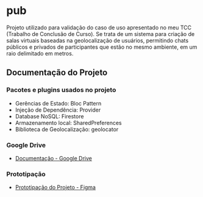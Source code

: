 # pub
Projeto utilizado para validação do caso de uso apresentado no meu TCC (Trabalho de Conclusão de Curso). Se trata de um sistema para criação de salas virtuais baseadas na geolocalização de usuários, permitindo chats públicos e privados de participantes que estão no mesmo ambiente, em um raio delimitado em metros.

## Documentação do Projeto
### Pacotes e plugins usados no projeto

- Gerências de Estado: Bloc Pattern
- Injeção de Dependência: Provider
- Database NoSQL: Firestore 
- Armazenamento local: SharedPreferences
- Biblioteca de Geolocalização: geolocator

### Google Drive

- [Documentação - Google Drive]([https://drive.google.com/drive/folders/14hMQTKQDkKlj2iBuQUMvcYcF_1K0i79o?usp=sharing](https://drive.google.com/drive/folders/1gmz3AnLhUG1_PIi13FssdWscBPrUZVgL?usp=sharing))

### Prototipação

- [Prototipação do Projeto - Figma]([https://www.figma.com/file/ynwf4IxDmaymB1RfynJdow/IPB-app-0.0.4?t=fiow2g3IIoUpaiY1-0](https://www.figma.com/file/rPkutIqD1z7Q24i4FwAyav/pub-0.0.6?type=design&node-id=61194-135&t=3AqfUB7HipM1kn2C-0))
